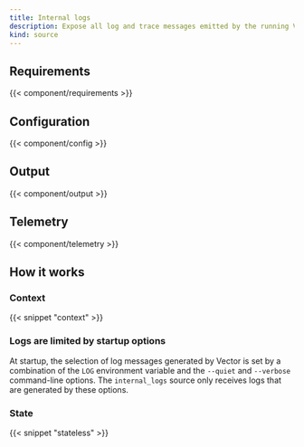 ```yaml
---
title: Internal logs
description: Expose all log and trace messages emitted by the running Vector instance
kind: source
---
```


## Requirements

{{< component/requirements >}}

## Configuration

{{< component/config >}}

## Output

{{< component/output >}}

## Telemetry

{{< component/telemetry >}}

## How it works

### Context

{{< snippet "context" >}}

### Logs are limited by startup options

At startup, the selection of log messages generated by Vector is set by a combination of the `LOG` environment variable and the `--quiet` and `--verbose` command-line
options. The `internal_logs` source only receives logs that are generated by these options.

### State

{{< snippet "stateless" >}}
